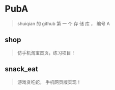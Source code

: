 # PubA
> shuiqian 的 github 第 一 个 存 储 库 ， 编号 A

## shop 
> 仿手机淘宝首页，练习项目！

## snack_eat
> 游戏贪吃蛇， 手机网页版实现！
